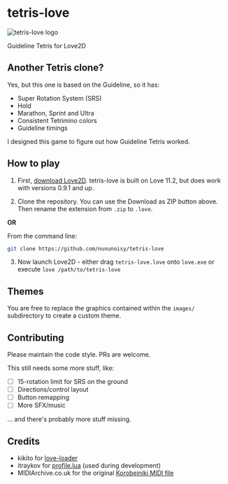 # tetris-love
 ![tetris-love logo][logo]

Guideline Tetris for Love2D

## Another Tetris clone?

Yes, but this one is based on the Guideline, so it has:

+ Super Rotation System (SRS)
+ Hold
+ Marathon, Sprint and Ultra
+ Consistent Tetrimino colors
+ Guideline timings

I designed this game to figure out how Guideline Tetris worked.

## How to play

1. First, [download Love2D](https://love2d.org). 
tetris-love is built on Love 11.2, but does work with versions 0.9.1 and up.

2. Clone the repository.
You can use the Download as ZIP button above. Then rename the extension from `.zip` to `.love`.

**OR**

From the command line:
```bash
git clone https://github.com/nununoisy/tetris-love
```

3. Now launch Love2D - either drag `tetris-love.love` onto `love.exe` or execute `love /path/to/tetris-love`

## Themes

You are free to replace the graphics contained within the `images/` subdirectory to create a custom theme.

## Contributing

Please maintain the code style. PRs are welcome.

This still needs some more stuff, like:
- [ ] 15-rotation limit for SRS on the ground
- [ ] Directions/control layout
- [ ] Button remapping
- [ ] More SFX/music

... and there's probably more stuff missing.

## Credits

+ kikito for [love-loader](https://github.com/kikito/love-loader)
+ itraykov for [profile.lua](https://bitbucket.org/itraykov/profile.lua/) (used during development)
+ MIDIArchive.co.uk for the original [Korobeiniki MIDI file](https://midiarchive.co.uk/midi/Games/Tetris)

[logo]: https://github.com/nununoisy/tetris-love/raw/master/images/tetris-love-logo.png "tetris-love"
